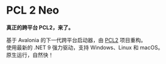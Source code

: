 # PCL 2 Neo

**真正的跨平台 PCL2，来了。**

基于 Avalonia 的下一代跨平台启动器，由 [PCL2](https://github.com/Hex-Dragon/PCL2) 项目重构。\
使用最新的 .NET 9 强力驱动，支持 Windows、Linux 和 macOS。\
原生运行，自然快！
